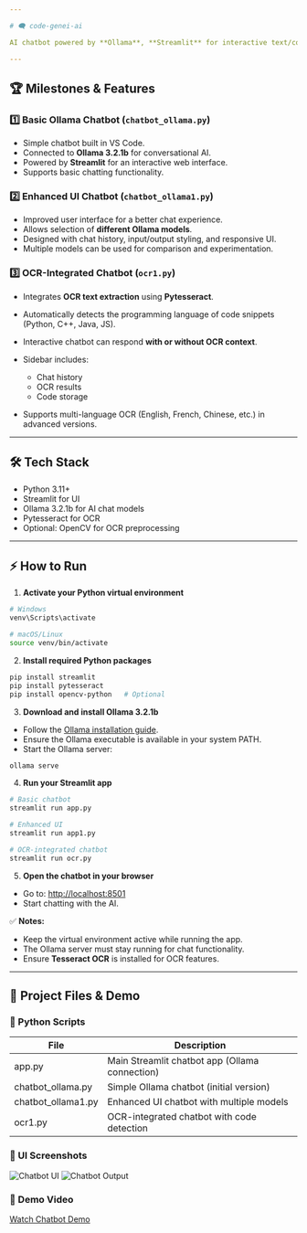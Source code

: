 ```yaml
---

# 🗨️ code-genei-ai

AI chatbot powered by **Ollama**, **Streamlit** for interactive text/code analysis.

---
```


## 🏆 Milestones & Features

### 1️⃣ Basic Ollama Chatbot (` chatbot_ollama.py `)

* Simple chatbot built in VS Code.
* Connected to **Ollama 3.2.1b** for conversational AI.
* Powered by **Streamlit** for an interactive web interface.
* Supports basic chatting functionality.

### 2️⃣ Enhanced UI Chatbot (`chatbot_ollama1.py`)

* Improved user interface for a better chat experience.
* Allows selection of **different Ollama models**.
* Designed with chat history, input/output styling, and responsive UI.
* Multiple models can be used for comparison and experimentation.

### 3️⃣ OCR-Integrated Chatbot (`ocr1.py`)

* Integrates **OCR text extraction** using **Pytesseract**.
* Automatically detects the programming language of code snippets (Python, C++, Java, JS).
* Interactive chatbot can respond **with or without OCR context**.
* Sidebar includes:

  * Chat history
  * OCR results
  * Code storage
* Supports multi-language OCR (English, French, Chinese, etc.) in advanced versions.

---

## 🛠️ Tech Stack

* Python 3.11+
* Streamlit for UI
* Ollama 3.2.1b for AI chat models
* Pytesseract for OCR
* Optional: OpenCV for OCR preprocessing

---

## ⚡ How to Run

1. **Activate your Python virtual environment**

```bash
# Windows
venv\Scripts\activate

# macOS/Linux
source venv/bin/activate
```

2. **Install required Python packages**

```bash
pip install streamlit
pip install pytesseract
pip install opencv-python   # Optional
```

3. **Download and install Ollama 3.2.1b**

* Follow the [Ollama installation guide](https://ollama.com/docs/installation).
* Ensure the Ollama executable is available in your system PATH.
* Start the Ollama server:

```bash
ollama serve
```

4. **Run your Streamlit app**

```bash
# Basic chatbot
streamlit run app.py

# Enhanced UI
streamlit run app1.py

# OCR-integrated chatbot
streamlit run ocr.py
```

5. **Open the chatbot in your browser**

* Go to: [http://localhost:8501](http://localhost:8501)
* Start chatting with the AI.

✅ **Notes:**

* Keep the virtual environment active while running the app.
* The Ollama server must stay running for chat functionality.
* Ensure **Tesseract OCR** is installed for OCR features.

---

## 📁 Project Files & Demo

### 📝 Python Scripts
| File                 | Description                                        |
| -------------------- | ---------------------------------------------------|
| app.py               | Main Streamlit chatbot app (Ollama connection)     |
| chatbot_ollama.py    | Simple Ollama chatbot (initial version)            |
| chatbot_ollama1.py   | Enhanced UI chatbot with multiple models           |
| ocr1.py              | OCR-integrated chatbot with code detection         |

### 📸 UI Screenshots
![Chatbot UI](./screenshots/UI_screenshot.png)
![Chatbot Output](./screenshots/UI_screenshot-2.png)

### 🎥 Demo Video
[Watch Chatbot Demo](./demo/chatbot_output.mp4)






